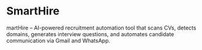 # SmartHire
martHire – AI-powered recruitment automation tool that scans CVs, detects domains, generates interview questions, and automates candidate communication via Gmail and WhatsApp.
